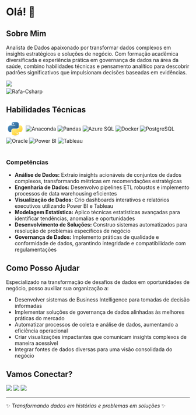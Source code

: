 # Olá! 👋

## Sobre Mim
Analista de Dados apaixonado por transformar dados complexos em insights estratégicos e soluções de negócio. Com formação acadêmica diversificada e experiência prática em governança de dados na área da saúde, combino habilidades técnicas e pensamento analítico para descobrir padrões significativos que impulsionam decisões baseadas em evidências.

 <img height="180em" src="https://github-readme-stats.vercel.app/api?username=ArgusPortal&show_icons=true&theme=algolia&include_all_commits=true&count_private=true"/> 
  
<div>
  <img align="center" alt="Rafa-Csharp" height="180em" src="https://github-readme-stats.vercel.app/api/top-langs/?username=ArgusPortal&layout=compact&langs_count=6&theme=algolia"/>
</div> 

## Habilidades Técnicas
<div style="display: inline_block">
  <img align="center" alt="Python" height="45" width="50" src="https://raw.githubusercontent.com/devicons/devicon/master/icons/python/python-original.svg">
  <img align="center" alt="Anaconda" height="40" width="50" src="https://cdn.jsdelivr.net/gh/devicons/devicon@latest/icons/anaconda/anaconda-original.svg">
  <img align="center" alt="Pandas" height="45" width="50" src="https://pandas.pydata.org/static/img/pandas_mark_white.svg">
  <img align="center" alt="Azure SQL" height="40" width="50" src="https://cdn.jsdelivr.net/gh/devicons/devicon@latest/icons/azuresqldatabase/azuresqldatabase-original.svg">
  <img align="center" alt="Docker" height="45" width="50" src="https://cdn.jsdelivr.net/gh/devicons/devicon@latest/icons/docker/docker-original-wordmark.svg">
  <img align="center" alt="PostgreSQL" height="45" width="50" src="https://cdn.jsdelivr.net/gh/devicons/devicon@latest/icons/postgresql/postgresql-original.svg">
  <img align="center" alt="Oracle" height="45" width="50" src="https://cdn.jsdelivr.net/gh/devicons/devicon@latest/icons/oracle/oracle-original.svg">
  <img align="center" alt="Power BI" height="40" width="50" src="https://github.com/microsoft/PowerBI-Icons/raw/main/SVG/Power-BI.svg">
  <img align="center" alt="Tableau" height="40" width="50" src="https://www.svgrepo.com/show/354428/tableau-icon.svg">
</div>
<br>

### Competências
- **Análise de Dados:** Extraio insights acionáveis de conjuntos de dados complexos, transformando métricas em recomendações estratégicas
- **Engenharia de Dados:** Desenvolvo pipelines ETL robustos e implemento processos de data warehousing eficientes
- **Visualização de Dados:** Crio dashboards interativos e relatórios executivos utilizando Power BI e Tableau
- **Modelagem Estatística:** Aplico técnicas estatísticas avançadas para identificar tendências, anomalias e oportunidades
- **Desenvolvimento de Soluções:** Construo sistemas automatizados para resolução de problemas específicos de negócio
- **Governança de Dados:** Implemento práticas de qualidade e conformidade de dados, garantindo integridade e compatibilidade com regulamentações

## Como Posso Ajudar
Especializado na transformação de desafios de dados em oportunidades de negócio, posso auxiliar sua organização a:
- Desenvolver sistemas de Business Intelligence para tomadas de decisão informadas
- Implementar soluções de governança de dados alinhadas às melhores práticas do mercado
- Automatizar processos de coleta e análise de dados, aumentando a eficiência operacional
- Criar visualizações impactantes que comunicam insights complexos de maneira acessível
- Integrar fontes de dados diversas para uma visão consolidada do negócio

## Vamos Conectar?
<div> 
   <a href = "mailto:argusportal@gmail.com"><img src="https://img.shields.io/badge/-Gmail-%23333?style=for-the-badge&logo=gmail&logoColor=white" target="_blank"></a>
  <a href="https://www.linkedin.com/in/argusportal" target="_blank"><img src="https://img.shields.io/badge/-LinkedIn-%230077B5?style=for-the-badge&logo=linkedin&logoColor=white" target="_blank"></a>
  <a href="https://medium.com/@argusportal"><img src="https://img.shields.io/badge/Medium-12100E?style=for-the-badge&logo=medium&logoColor=white"></a>
</div>

---

✨ *Transformando dados em histórias e problemas em soluções* ✨
